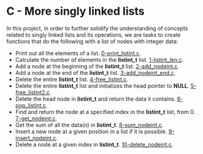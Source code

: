 # C - More singly linked lists
In this project, in order to further solidify the understanding of concepts related to singly linked lists and its operations, we are tasks to create functions that do the following with a list of nodes with integer data:
* Print out all the elements of a list. [0-print_listint.c](https://github.com/chee-zaram/alx-low_level_programming/blob/main/0x13-more_singly_linked_lists/0-print_listint.c).
* Calculate the number of elements in the **listint_t** list. [1-listint_len.c](https://github.com/chee-zaram/alx-low_level_programming/blob/main/0x13-more_singly_linked_lists/1-listint_len.c).
* Add a node at the beginning of the **listint_t** list. [2-add_nodeint.c](https://github.com/chee-zaram/alx-low_level_programming/blob/main/0x13-more_singly_linked_lists/2-add_nodeint.c).
* Add a node at the end of the **listint_t** list. [3-add_nodeint_end.c](https://github.com/chee-zaram/alx-low_level_programming/blob/main/0x13-more_singly_linked_lists/3-add_nodeint_end.c).
* Delete the entire **listint_t** list. [4-free_listint.c](https://github.com/chee-zaram/alx-low_level_programming/blob/main/0x13-more_singly_linked_lists/4-free_listint.c).
* Delete the entire **listint_t** list and initializes the head pointer to **NULL**. [5-free_listint2.c](https://github.com/chee-zaram/alx-low_level_programming/blob/main/0x13-more_singly_linked_lists/5-free_listint2.c).
* Delete the head node in **listint_t** and return the data it contains. [6-pop_listint.c](https://github.com/chee-zaram/alx-low_level_programming/blob/main/0x13-more_singly_linked_lists/6-pop_listint.c).
* Find and return the node at a specified index in the **listint_t** list, from 0. [7-get_nodeint.c](https://github.com/chee-zaram/alx-low_level_programming/blob/main/0x13-more_singly_linked_lists/7-get_nodeint.c).
* Get the sum of all the data(n) in **listint_t**. [8-sum_nodeint.c](https://github.com/chee-zaram/alx-low_level_programming/blob/main/0x13-more_singly_linked_lists/8-sum_listint.c).
* Insert a new node at a given position in a list if it is possible. [9-insert_nodeint.c](https://github.com/chee-zaram/alx-low_level_programming/blob/main/0x13-more_singly_linked_lists/9-insert_nodeint.c).
* Delete a node at a given index in **listint_t**. [10-delete_nodeint.c](https://github.com/chee-zaram/alx-low_level_programming/blob/main/0x13-more_singly_linked_lists/10-delete_nodeint.c).

